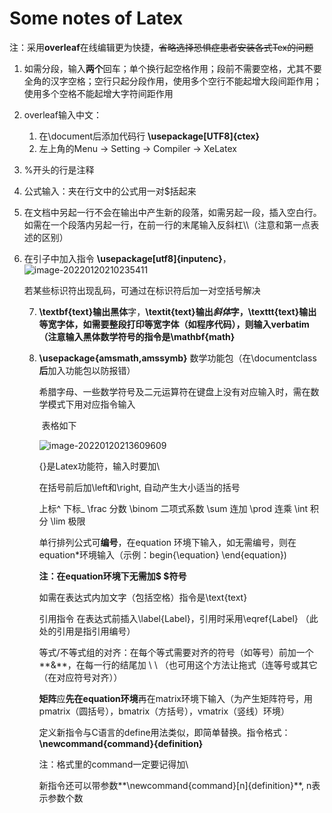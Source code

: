 # Some notes of Latex

注：采用**overleaf**在线编辑更为快捷，~~省略选择恐惧症患者安装各式Tex的问题~~

1. 如需分段，输入**两个**回车；单个换行起空格作用；段前不需要空格，尤其不要全角的汉字空格；空行只起分段作用，使用多个空行不能起增大段间距作用；使用多个空格不能起增大字符间距作用

2. overleaf输入中文：

   1. 在\document后添加代码行 **\usepackage[UTF8]{ctex}** 
   2. 左上角的Menu -> Setting -> Compiler -> XeLatex

3. %开头的行是注释

4. 公式输入：夹在行文中的公式用一对$括起来

5. 在文档中另起一行不会在输出中产生新的段落，如需另起一段，插入空白行。如需在一个段落内另起一行，在前一行的末尾输入反斜杠\\\（注意和第一点表述的区别）

6. 在引子中加入指令 **\usepackage[utf8]{inputenc}**，![image-20220120210235411](C:\Users\86183\AppData\Roaming\Typora\typora-user-images\image-20220120210235411.png)

   若某些标识符出现乱码，可通过在标识符后加一对空括号解决

   7. **\textbf{text}**输出**黑体**字，**\textit{text}**输出*斜体*字，**\texttt{text}**输出等宽字体，如需要整段打印等宽字体（如程序代码），则输入verbatim（注意输入黑体数学符号的指令是**\mathbf{math}**

   8. **\usepackage{amsmath,amssymb}** 数学功能包（在\documentclass**后**加入功能包以防报错）

      希腊字母、一些数学符号及二元运算符在键盘上没有对应输入时，需在数学模式下用对应指令输入

      ​                                                                                                  表格如下

      ![image-20220120213609609](C:\Users\86183\AppData\Roaming\Typora\typora-user-images\image-20220120213609609.png)

      {}是Latex功能符，输入时要加\

      在括号前后加\left和\right, 自动产生大小适当的括号

      上标^ 	 下标_		\frac 分数 	\binom 二项式系数 	\sum 连加	\prod 连乘	\int 积分	\lim 极限
      
      单行排列公式可**编号**，在equation 环境下输入，如无需编号，则在equation*环境输入（示例：begin{\equation} \end{equation})
      
      **注：在equation环境下无需加$ $符号**
      
      如需在表达式内加文字（包括空格）指令是\text{text}
      
      引用指令 在表达式前插入\label{Label}，引用时采用\eqref{Label}	（此处的引用是指引用编号）
      
      等式/不等式组的对齐：在每个等式需要对齐的符号（如等号）前加一个**&**，在每一行的结尾加 \\ \ （也可用这个方法让拖式（连等号或其它（在对应符号对齐））
      
      **矩阵**应**先在equation环境**再在matrix环境下输入（为产生矩阵符号，用pmatrix（圆括号），bmatrix（方括号），vmatrix（竖线）环境）
      
      定义新指令与C语言的define用法类似，即简单替换。指令格式：**\newcommand{command}{definition}**
      
      注：格式里的command一定要记得加\
      
      新指令还可以带参数**\newcommand{command}[n]{definition}**, n表示参数个数
      
      
      
      

